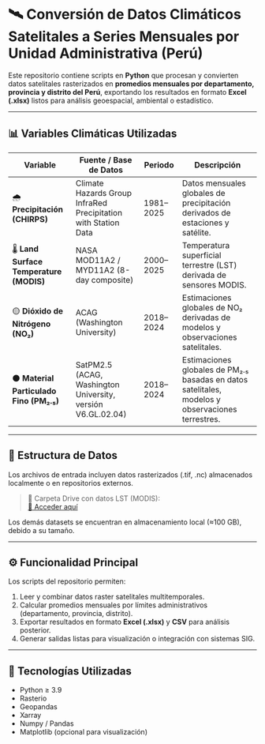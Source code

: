 # 🛰️ Conversión de Datos Climáticos Satelitales a Series Mensuales por Unidad Administrativa (Perú)

Este repositorio contiene scripts en **Python** que procesan y convierten datos satelitales rasterizados en **promedios mensuales por departamento, provincia y distrito del Perú**, exportando los resultados en formato **Excel (.xlsx)** listos para análisis geoespacial, ambiental o estadístico.

---

## 📊 Variables Climáticas Utilizadas

| Variable | Fuente / Base de Datos | Periodo | Descripción |
|-----------|------------------------|----------|--------------|
| 🌧️ **Precipitación (CHIRPS)** | Climate Hazards Group InfraRed Precipitation with Station Data | 1981–2025 | Datos mensuales globales de precipitación derivados de estaciones y satélite. |
| 🌡️ **Land Surface Temperature (MODIS)** | NASA MOD11A2 / MYD11A2 (8-day composite) | 2000–2025 | Temperatura superficial terrestre (LST) derivada de sensores MODIS. |
| 🟡 **Dióxido de Nitrógeno (NO₂)** | ACAG (Washington University) | 2018–2024 | Estimaciones globales de NO₂ derivadas de modelos y observaciones satelitales. |
| ⚫ **Material Particulado Fino (PM₂.₅)** | SatPM2.5 (ACAG, Washington University, versión V6.GL.02.04) | 2018–2024 | Estimaciones globales de PM₂.₅ basadas en datos satelitales, modelos y observaciones terrestres. |

---

## 📂 Estructura de Datos

Los archivos de entrada incluyen datos rasterizados (.tif, .nc) almacenados localmente o en repositorios externos.  
> 📁 Carpeta Drive con datos LST (MODIS):  
> [🔗 Acceder aquí](https://drive.google.com/drive/folders/1pZ-qK9C0nG9ZKX6e3JdvHxWpMOFAsvCz?usp=sharing)

Los demás datasets se encuentran en almacenamiento local (≈100 GB), debido a su tamaño.

---

## ⚙️ Funcionalidad Principal

Los scripts del repositorio permiten:

1. Leer y combinar datos raster satelitales multitemporales.  
2. Calcular promedios mensuales por límites administrativos (departamento, provincia, distrito).  
3. Exportar resultados en formato **Excel (.xlsx)** y **CSV** para análisis posterior.  
4. Generar salidas listas para visualización o integración con sistemas SIG.  

---

## 🧩 Tecnologías Utilizadas

- Python ≥ 3.9  
- Rasterio  
- Geopandas  
- Xarray  
- Numpy / Pandas  
- Matplotlib (opcional para visualización)
